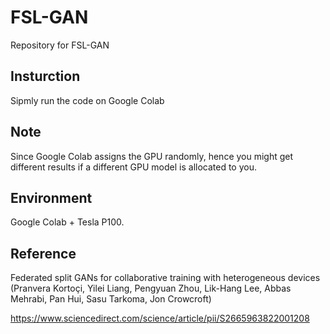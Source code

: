 # FSL-GAN
Repository for FSL-GAN

## Insturction
Sipmly run the code on Google Colab

## Note
Since Google Colab assigns the GPU randomly, hence you might get different results if a different GPU model is allocated to you. 

## Environment
Google Colab + Tesla P100.

## Reference
Federated split GANs for collaborative training with heterogeneous devices (Pranvera Kortoçi, Yilei Liang, Pengyuan Zhou, Lik-Hang Lee, Abbas Mehrabi, Pan Hui, Sasu Tarkoma, Jon Crowcroft)

https://www.sciencedirect.com/science/article/pii/S2665963822001208
